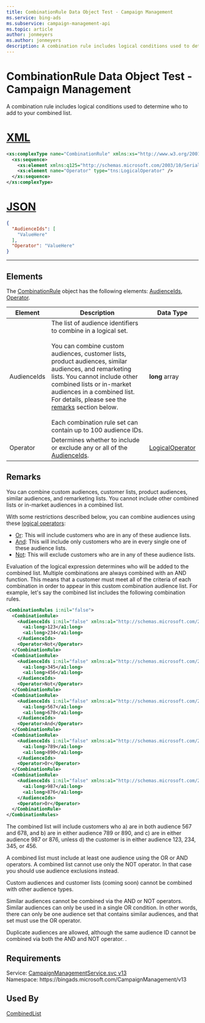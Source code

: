 ```yaml
---
title: CombinationRule Data Object Test - Campaign Management
ms.service: bing-ads
ms.subservice: campaign-management-api
ms.topic: article
author: jonmeyers
ms.author: jonmeyers
description: A combination rule includes logical conditions used to determine who to add to your combined list.(test)
---
```

# CombinationRule Data Object Test - Campaign Management
A combination rule includes logical conditions used to determine who to add to your combined list.

# [XML](#tab/xml)

```xml
<xs:complexType name="CombinationRule" xmlns:xs="http://www.w3.org/2001/XMLSchema">
  <xs:sequence>
    <xs:element xmlns:q125="http://schemas.microsoft.com/2003/10/Serialization/Arrays" name="AudienceIds" nillable="true" type="q125:ArrayOflong" />
    <xs:element name="Operator" type="tns:LogicalOperator" />
  </xs:sequence>
</xs:complexType>
```

# [JSON](#tab/json)

```json
{
  "AudienceIds": [
    "ValueHere"
  ],
  "Operator": "ValueHere"
}
```

-----

## <a name="elements"></a>Elements

The [CombinationRule](combinationrule.md) object has the following elements: [AudienceIds](#audienceids), [Operator](#operator).

|Element|Description|Data Type|
|-----------|---------------|-------------|
|<a name="audienceids"></a>AudienceIds|The list of audience identifiers to combine in a logical set.<br/><br/>You can combine custom audiences, customer lists, product audiences, similar audiences, and remarketing lists. You cannot include other combined lists or in-market audiences in a combined list. For details, please see the [remarks](#remarks) section below.<br/><br/>Each combination rule set can contain up to 100 audience IDs.|**long** array|
|<a name="operator"></a>Operator|Determines whether to include or exclude any or all of the [AudienceIds](#audienceids).|[LogicalOperator](logicaloperator.md)|

## <a name="remarks"></a>Remarks
You can combine custom audiences, customer lists, product audiences, similar audiences, and remarketing lists. You cannot include other combined lists or in-market audiences in a combined list.  

With some restrictions described below, you can combine audiences using these [logical operators](logicaloperator.md):

- [Or](logicaloperator.md#or): This will include customers who are in any of these audience lists. 
- [And](logicaloperator.md#and): This will include only customers who are in every single one of these audience lists.  
- [Not](logicaloperator.md#not): This will exclude customers who are in any of these audience lists. 

Evaluation of the logical expression determines who will be added to the combined list. Multiple combinations are always combined with an AND function. This means that a customer must meet all of the criteria of each combination in order to appear in this custom combination audience list. For example, let's say the combined list includes the following combination rules. 

```xml
<CombinationRules i:nil="false">
  <CombinationRule>
    <AudienceIds i:nil="false" xmlns:a1="http://schemas.microsoft.com/2003/10/Serialization/Arrays">
      <a1:long>123</a1:long>
      <a1:long>234</a1:long>
    </AudienceIds>
    <Operator>Not</Operator>
  </CombinationRule>
  <CombinationRule>
    <AudienceIds i:nil="false" xmlns:a1="http://schemas.microsoft.com/2003/10/Serialization/Arrays">
      <a1:long>345</a1:long>
      <a1:long>456</a1:long>
    </AudienceIds>
    <Operator>Not</Operator>
  </CombinationRule>
  <CombinationRule>
    <AudienceIds i:nil="false" xmlns:a1="http://schemas.microsoft.com/2003/10/Serialization/Arrays">
      <a1:long>567</a1:long>
      <a1:long>678</a1:long>
    </AudienceIds>
    <Operator>And</Operator>
  </CombinationRule>
  <CombinationRule>
    <AudienceIds i:nil="false" xmlns:a1="http://schemas.microsoft.com/2003/10/Serialization/Arrays">
      <a1:long>789</a1:long>
      <a1:long>890</a1:long>
    </AudienceIds>
    <Operator>Or</Operator>
  </CombinationRule>
  <CombinationRule>
    <AudienceIds i:nil="false" xmlns:a1="http://schemas.microsoft.com/2003/10/Serialization/Arrays">
      <a1:long>987</a1:long>
      <a1:long>876</a1:long>
    </AudienceIds>
    <Operator>Or</Operator>
  </CombinationRule>
</CombinationRules>
```

The combined list will include customers who a) are in both audience 567 and 678, and b) are in either audience 789 or 890, and c) are in either audience 987 or 876, unless d) the customer is in either audience 123, 234, 345, or 456.  

A combined list must include at least one audience using the OR or AND operators. A combined list cannot use only the NOT operator. In that case you should use audience exclusions instead. 

Custom audiences and customer lists (coming soon) cannot be combined with other audience types. 

Similar audiences cannot be combined via the AND or NOT operators. Similar audiences can only be used in a single OR condition. In other words, there can only be one audience set that contains similar audiences, and that set must use the OR operator. 

Duplicate audiences are allowed, although the same audience ID cannot be combined via both the AND and NOT operator. .

## Requirements
Service: [CampaignManagementService.svc v13](https://campaign.api.bingads.microsoft.com/Api/Advertiser/CampaignManagement/v13/CampaignManagementService.svc)  
Namespace: https\://bingads.microsoft.com/CampaignManagement/v13  

## Used By
[CombinedList](combinedlist.md)  
